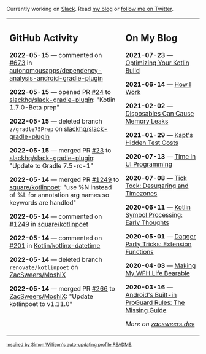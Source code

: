 Currently working on [Slack](https://slack.com/). Read [my blog](https://zacsweers.dev/) or [follow me on Twitter](https://twitter.com/ZacSweers).

<table><tr><td valign="top" width="60%">

## GitHub Activity
<!-- githubActivity starts -->
**2022-05-15** — commented on [#673](https://github.com/autonomousapps/dependency-analysis-android-gradle-plugin/pull/673#issuecomment-1126987243) in [autonomousapps/dependency-analysis-android-gradle-plugin](https://github.com/autonomousapps/dependency-analysis-android-gradle-plugin)

**2022-05-15** — opened PR [#24](https://github.com/slackhq/slack-gradle-plugin/pull/24) to [slackhq/slack-gradle-plugin](https://github.com/slackhq/slack-gradle-plugin): "Kotlin 1.7.0-Beta prep"

**2022-05-15** — deleted branch `z/gradle75Prep` on [slackhq/slack-gradle-plugin](https://github.com/slackhq/slack-gradle-plugin)

**2022-05-15** — merged PR [#23](https://github.com/slackhq/slack-gradle-plugin/pull/23) to [slackhq/slack-gradle-plugin](https://github.com/slackhq/slack-gradle-plugin): "Update to Gradle 7.5-rc-1"

**2022-05-14** — merged PR [#1249](https://github.com/square/kotlinpoet/pull/1249) to [square/kotlinpoet](https://github.com/square/kotlinpoet): "use %N instead of %L for annotation arg names so keywords are handled"

**2022-05-14** — commented on [#1249](https://github.com/square/kotlinpoet/pull/1249#issuecomment-1126811042) in [square/kotlinpoet](https://github.com/square/kotlinpoet)

**2022-05-14** — commented on [#201](https://github.com/Kotlin/kotlinx-datetime/issues/201#issuecomment-1126810987) in [Kotlin/kotlinx-datetime](https://github.com/Kotlin/kotlinx-datetime)

**2022-05-14** — deleted branch `renovate/kotlinpoet` on [ZacSweers/MoshiX](https://github.com/ZacSweers/MoshiX)

**2022-05-14** — merged PR [#266](https://github.com/ZacSweers/MoshiX/pull/266) to [ZacSweers/MoshiX](https://github.com/ZacSweers/MoshiX): "Update kotlinpoet to v1.11.0"
<!-- githubActivity ends -->
</td><td valign="top" width="40%">

## On My Blog
<!-- blog starts -->
**2021-07-23** — [Optimizing Your Kotlin Build](https://www.zacsweers.dev/optimizing-your-kotlin-build/)

**2021-06-14** — [How I Work](https://www.zacsweers.dev/how-i-work/)

**2021-02-02** — [Disposables Can Cause Memory Leaks](https://www.zacsweers.dev/disposables-can-cause-memory-leaks/)

**2021-01-29** — [Kapt's Hidden Test Costs](https://www.zacsweers.dev/kapts-hidden-test-costs/)

**2020-07-13** — [Time in UI Programming](https://www.zacsweers.dev/time-in-ui/)

**2020-07-08** — [Tick Tock: Desugaring and Timezones](https://www.zacsweers.dev/ticktock-desugaring-timezones/)

**2020-06-11** — [Kotlin Symbol Processing: Early Thoughts](https://www.zacsweers.dev/kotlin-symbol-processor-early-thoughts/)

**2020-05-01** — [Dagger Party Tricks: Extension Functions](https://www.zacsweers.dev/dagger-party-tricks-extension-functions/)

**2020-04-03** — [Making My WFH Life Bearable](https://www.zacsweers.dev/making-wfh-life-bearable/)

**2020-03-16** — [Android's Built-in ProGuard Rules: The Missing Guide](https://www.zacsweers.dev/android-proguard-rules/)
<!-- blog ends -->
_More on [zacsweers.dev](https://zacsweers.dev/)_
</td></tr></table>

<sub><a href="https://simonwillison.net/2020/Jul/10/self-updating-profile-readme/">Inspired by Simon Willison's auto-updating profile README.</a></sub>